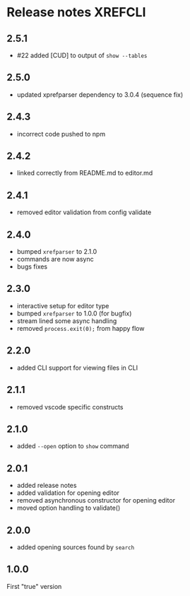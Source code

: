 # Release notes XREFCLI

## 2.5.1
- #22 added [CUD] to output of `show --tables`

## 2.5.0
- updated xprefparser dependency to 3.0.4 (sequence fix)

## 2.4.3
- incorrect code pushed to npm

## 2.4.2
- linked correctly from README.md to editor.md

## 2.4.1
- removed editor validation from config validate

## 2.4.0
- bumped `xrefparser` to 2.1.0
- commands are now async
- bugs fixes

## 2.3.0
- interactive setup for editor type
- bumped `xrefparser` to 1.0.0 (for bugfix)
- stream lined some async handling
- removed `process.exit(0);` from happy flow

## 2.2.0
- added CLI support for viewing files in CLI

## 2.1.1
- removed vscode specific constructs

## 2.1.0
- added `--open` option to `show` command

## 2.0.1
- added release notes
- added validation for opening editor
- removed asynchronous constructor for opening editor
- moved option handling to validate()

## 2.0.0
- added opening sources found by `search`

## 1.0.0
First "true" version